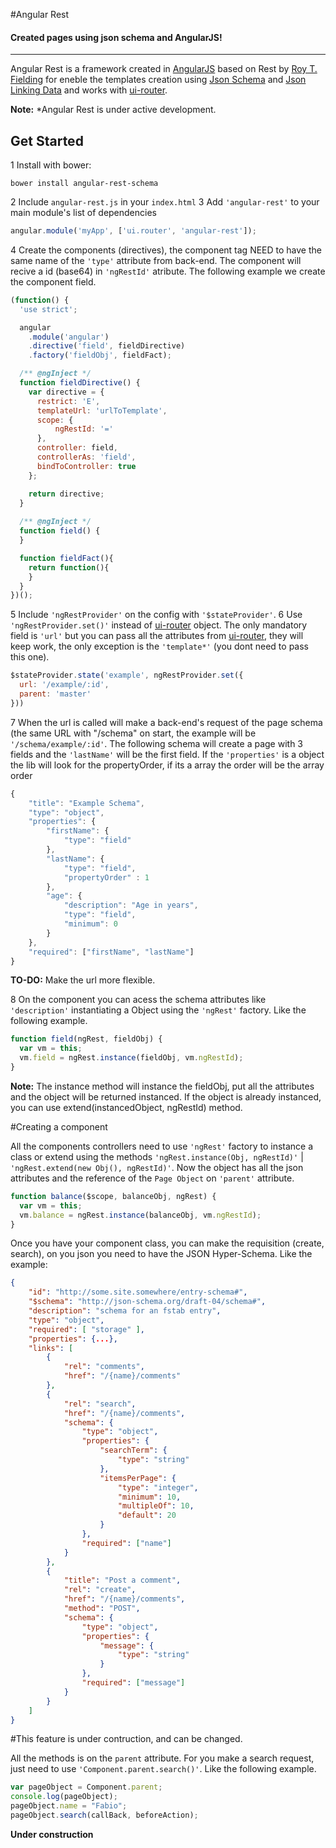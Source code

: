 #Angular Rest

#### Created pages using json schema and AngularJS!
---

Angular Rest is a framework created in [AngularJS](http://angularjs.org) based on Rest by [Roy T. Fielding](https://www.ics.uci.edu/~fielding/pubs/dissertation/top.htm) for eneble the templates creation using [Json Schema](http://json-schema.org) and [Json Linking Data](http://json-ld.org/) and works with [ui-router](https://github.com/angular-ui/ui-router).

**Note:** *Angular Rest is under active development.

## Get Started

1 Install with bower:
```
bower install angular-rest-schema
```
2 Include `angular-rest.js` in your `index.html`
3 Add `'angular-rest'` to your main module's list of dependencies
```javascript
angular.module('myApp', ['ui.router', 'angular-rest']);
```
4 Create the components (directives), the component tag NEED to have the same name of the `'type'` attribute from back-end. The component will recive a id (base64) in `'ngRestId'` atribute. The following example we create the component field.
```javascript
(function() {
  'use strict';

  angular
    .module('angular')
    .directive('field', fieldDirective)
    .factory('fieldObj', fieldFact);

  /** @ngInject */
  function fieldDirective() {
    var directive = {
      restrict: 'E',
      templateUrl: 'urlToTemplate',
      scope: {
          ngRestId: '='
      },
      controller: field,
      controllerAs: 'field',
      bindToController: true
    };

    return directive;
  }
  
  /** @ngInject */
  function field() {
  }

  function fieldFact(){
    return function(){
    }
  }
})();
```
5 Include `'ngRestProvider'` on the config with `'$stateProvider'`.
6 Use `'ngRestProvider.set()'` instead of [ui-router](https://github.com/angular-ui/ui-router) object. The only mandatory field is `'url'` but you can pass all the attributes from [ui-router](https://github.com/angular-ui/ui-router), they will keep work, the only exception is the `'template*'` (you dont need to pass this one).
```javascript
$stateProvider.state('example', ngRestProvider.set({
  url: '/example/:id',
  parent: 'master'
}))
```
7 When the url is called will make a back-end's request of the page schema (the same URL with "/schema" on start, the example will be `'/schema/example/:id'`. The following schema will create a page with 3 fields and the `'lastName'` will be the first field. If the `'properties'` is a object the lib will look for the propertyOrder, if its a array the order will be the array order
```javascript
{
	"title": "Example Schema",
	"type": "object",
	"properties": {
		"firstName": {
			"type": "field"
		},
		"lastName": {
			"type": "field",
			"propertyOrder" : 1
		},
		"age": {
			"description": "Age in years",
			"type": "field",
			"minimum": 0
		}
	},
	"required": ["firstName", "lastName"]
}
```
**TO-DO:** Make the url more flexible.

8 On the component you can acess the schema attributes like `'description'` instantiating a Object using the `'ngRest'` factory. Like the following example.
```javascript
function field(ngRest, fieldObj) {
  var vm = this;
  vm.field = ngRest.instance(fieldObj, vm.ngRestId);
}
```
**Note:** The instance method will instance the fieldObj, put all the attributes and the object will be returned instanced. If the object is already instanced, you can use extend(instancedObject, ngRestId) method.

#Creating a component

All the components controllers need to use `'ngRest'` factory to instance a class or extend using the methods `'ngRest.instance(Obj, ngRestId)'` | `'ngRest.extend(new Obj(), ngRestId)'`. Now the object has all the json attributes and the reference of the `Page Object` on `'parent'` attribute.

```javascript
function balance($scope, balanceObj, ngRest) {
  var vm = this;
  vm.balance = ngRest.instance(balanceObj, vm.ngRestId);
} 
```

Once you have your component class, you can make the requisition (create, search), on you json you need to have the JSON Hyper-Schema. Like the example:

```json
{
    "id": "http://some.site.somewhere/entry-schema#",
    "$schema": "http://json-schema.org/draft-04/schema#",
    "description": "schema for an fstab entry",
    "type": "object",
    "required": [ "storage" ],
    "properties": {...},
    "links": [
        {
            "rel": "comments",
            "href": "/{name}/comments"
        },
        {
            "rel": "search",
            "href": "/{name}/comments",
            "schema": {
                "type": "object",
                "properties": {
                    "searchTerm": {
                        "type": "string"
                    },
                    "itemsPerPage": {
                        "type": "integer",
                        "minimum": 10,
                        "multipleOf": 10,
                        "default": 20
                    }
                },
                "required": ["name"]
            }
        },
        {
            "title": "Post a comment",
            "rel": "create",
            "href": "/{name}/comments",
            "method": "POST",
            "schema": {
                "type": "object",
                "properties": {
                    "message": {
                        "type": "string"
                    }
                },
                "required": ["message"]
            }
        }
    ]
}
```
#This feature is under contruction, and can be changed.

All the methods is on the `parent` attribute. For you make a search request, just need to use `'Component.parent.search()'`. Like the following example.

```javascript
var pageObject = Component.parent;
console.log(pageObject);
pageObject.name = "Fabio";
pageObject.search(callBack, beforeAction);
```

**Under construction**
